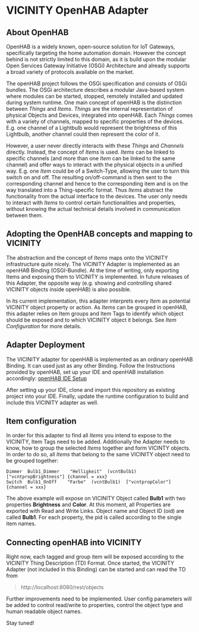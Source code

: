 # VICINITY OpenHAB Adapter

## About OpenHAB
OpenHAB is a widely known, open-source solution for IoT Gateways, specifically targeting the home automation domain. However the concept behind is not strictly limited to this domain, as it is build upon the modular Open Services Gateway Initiative (OSGi) Architecture and already supports a broad variety of protocols available on the market.

The openHAB project follows the OSGi specification and consists of OSGi bundles. The OSGi architecture describes a modular Java-based system where modules can be started, stopped, remotely installed and updated during system runtime. One main concept of openHAB is the distinction between _Things_ and _Items_. _Things_ are the internal representation of physical Objects and Devices, integrated into openHAB. Each _Things_ comes with a variety of channels, mapped to specific properties of the devices. E.g. one channel of a Lightbulb would represent the brightness of this Lightbulb, another channel could then represent the color of it.

However, a user never directly interacts with these _Things_ and _Channels_ directly. Instead, the concept of _Items_ is used. _Items_ can be linked to specific channels (and more than one _Item_ can be linked to the same channel) and offer ways to interact with the physical objects in a unified way. E.g. one _Item_ could be of a Switch-Type, allowing the user to turn this switch on and off. The resulting on/off-command is then sent to the corresponding channel and hence to the corresponding item and is on the way translated into a Thing-specific format. Thus _Items_ abstract the functionality from the actual interface to the devices. The user only needs to interact with _Items_ to control certain functionalities and properties, without knowing the actual technical details involved in communication between them.


## Adopting the OpenHAB concepts and mapping to VICINITY
The abstraction and the concept of _Items_ maps onto the VICINITY infrastructure quite nicely. The VICINITY Adapter is implemented as an openHAB Binding (OSGI-Bundle). At the time of writing, only exporting Items and exposing them to VICINITY is implemented. In future releases of this Adapter, the opposite way (e.g. showing and controlling shared VICINITY objects inside openHAB) is also possible. 

In its current implementation, this adapter interprets every _Item_ as potential VICINITY object property or action. As _Items_ can be grouped in openHAB, this adapter relies on Item groups and Item Tags to identify which object should be exposed and to which VICINITY object it belongs. See _Item Configuration_ for more details.


## Adapter Deployment
The VICINITY adapter for openHAB is implemented as an ordinary openHAB Binding. It can used just as any other Binding.
Follow the Instructions provided by openHAB, set up your IDE and openHAB installation accordingly: [openHAB IDE Setup](https://www.openhab.org/docs/developer/development/ide.html)

After setting up your IDE, clone and import this repository as existing project into your IDE. Finally, update the runtime configuration to build and include this VICINITY adapter as well.


## Item configuration
In order for this adapter to find all _Items_ you intend to expose to the VICINITY, Item Tags need to be added. Additionally the Adapter needs to know, how to group the selected _Items_ together and form VICINTY objects. In order to do so, all _Items_ that belong to the same VICINITY object need to be grouped together:

```
Dimmer  Bulb1_Dimmer    "Helligkeit"  (vcntBulb1)  ["vcntpropBrightness"] {channel = xxx}
Switch  Bulb1_OnOff    "Farbe"  (vcntBulb1)  ["vcntpropColor"] {channel = xxx}
```

The above example will expose on VICINITY Object called __Bulb1__ with two properties __Brightness__ and __Color__. At this moment, all Properties are exported with Read and Write Links. Object name and Object ID (oid) are called __Bulb1__. For each property, the pid is called according to the single item names.


## Connecting openHAB into VICINITY
Right now, each tagged and group item will be exposed according to the VICINITY Thing Description (TD) Format. Once started, the VICINITY Adapter (not included in this Binding) can be started and can read the TD from
> http://localhost:8080/rest/objects

Further improvements need to be implemented. User config parameters will be added to control read/write to properties, control the object type and human readable object names.

Stay tuned!